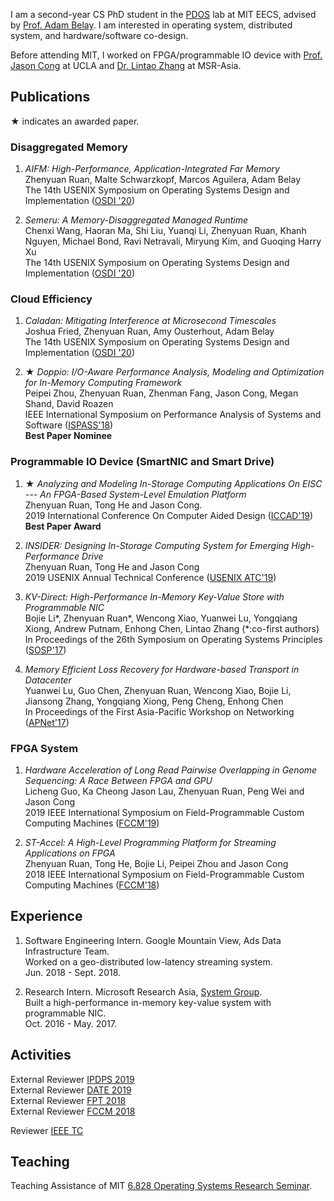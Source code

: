I am a second-year CS PhD student in the [PDOS](https://pdos.csail.mit.edu/) lab at MIT EECS, advised by [Prof. Adam Belay](http://www.abelay.me/). I am interested in operating system, distributed system, and hardware/software co-design.<br>

Before attending MIT, I worked on FPGA/programmable IO device with [Prof. Jason Cong](http://vast.cs.ucla.edu/people/faculty/jason-cong) at UCLA and [Dr. Lintao Zhang](https://www.microsoft.com/en-us/research/people/lintaoz/) at MSR-Asia.

## Publications
★ indicates an awarded paper.

### Disaggregated Memory
1. _AIFM: High-Performance, Application-Integrated Far Memory_<br>
Zhenyuan Ruan, Malte Schwarzkopf, Marcos Aguilera, Adam Belay<br>
The 14th USENIX Symposium on Operating Systems Design and Implementation ([OSDI '20](https://www.usenix.org/conference/osdi20))<br>

2. _Semeru: A Memory-Disaggregated Managed Runtime_<br>
Chenxi Wang, Haoran Ma, Shi Liu, Yuanqi Li, Zhenyuan Ruan, Khanh Nguyen, Michael Bond, Ravi Netravali, Miryung Kim, and Guoqing Harry Xu<br>
The 14th USENIX Symposium on Operating Systems Design and Implementation ([OSDI '20](https://www.usenix.org/conference/osdi20))<br>

### Cloud Efficiency
1. _Caladan: Mitigating Interference at Microsecond Timescales_<br>
Joshua Fried, Zhenyuan Ruan, Amy Ousterhout, Adam Belay<br>
The 14th USENIX Symposium on Operating Systems Design and Implementation ([OSDI '20](https://www.usenix.org/conference/osdi20))<br>

2. __★__ _Doppio: I/O-Aware Performance Analysis, Modeling and Optimization for In-Memory Computing Framework_<br>
Peipei Zhou, Zhenyuan Ruan, Zhenman Fang, Jason Cong, Megan Shand, David Roazen <br>
IEEE International Symposium on Performance Analysis of Systems and Software ([ISPASS'18](https://www.ispass.org/ispass2018/))<br>
__Best Paper Nominee__

### Programmable IO Device (SmartNIC and Smart Drive)
1. __★__ _Analyzing and Modeling In-Storage Computing Applications On EISC --- An FPGA-Based System-Level Emulation Platform_<br>
Zhenyuan Ruan, Tong He and Jason Cong.<br>
2019 International Conference On Computer Aided Design ([ICCAD'19](https://iccad.com))<br>
__Best Paper Award__

2. _INSIDER: Designing In-Storage Computing System for Emerging High-Performance Drive_<br>
Zhenyuan Ruan, Tong He and Jason Cong<Br>
2019 USENIX Annual Technical Conference ([USENIX ATC'19](https://www.usenix.org/conference/atc19))<br>

3. _KV-Direct: High-Performance In-Memory Key-Value Store with Programmable NIC_<br>
Bojie Li\*, Zhenyuan Ruan\*, Wencong Xiao, Yuanwei Lu, Yongqiang Xiong, Andrew Putnam, Enhong Chen, Lintao Zhang (\*:co-first authors)<br>
In Proceedings of the 26th Symposium on Operating Systems Principles ([SOSP'17](https://www.sigops.org/s/conferences/sosp/2017/))

4. _Memory Efficient Loss Recovery for Hardware-based Transport in Datacenter_<br>
Yuanwei Lu, Guo Chen, Zhenyuan Ruan, Wencong Xiao, Bojie Li, Jiansong Zhang, Yongqiang Xiong, Peng Cheng, Enhong Chen<br>
In Proceedings of the First Asia-Pacific Workshop on Networking ([APNet'17](https://conferences.sigcomm.org/events/apnet2017/program.html))

### FPGA System
  
1. _Hardware Acceleration of Long Read Pairwise Overlapping in Genome Sequencing: A Race Between FPGA and GPU_<br>
Licheng Guo, Ka Cheong Jason Lau, Zhenyuan Ruan, Peng Wei and Jason Cong<br>
2019 IEEE International Symposium on Field-Programmable Custom Computing Machines ([FCCM'19](http://www.fccm.org/past/2019/))<br>

2. _ST-Accel: A High-Level Programming Platform for Streaming Applications on FPGA_<br>
Zhenyuan Ruan, Tong He, Bojie Li, Peipei Zhou and Jason Cong<br>
2018 IEEE International Symposium on Field-Programmable Custom Computing Machines ([FCCM'18](http://www.fccm.org/past/2018/))<br>

## Experience

1. Software Engineering Intern. Google Mountain View, Ads Data Infrastructure Team. <br>
Worked on a geo-distributed low-latency streaming system. <br>
Jun. 2018 - Sept. 2018. <br>

2. Research Intern. Microsoft Research Asia, [System Group](https://www.microsoft.com/en-us/research/group/systems-research-group-asia/). <br>
Built a high-performance in-memory key-value system with programmable NIC. <br>
Oct. 2016 - May. 2017.<br>

## Activities  

External Reviewer [IPDPS 2019](http://www.ipdps.org/ipdps2019/2019-.html)<br>
External Reviewer [DATE 2019](https://past.date-conference.com/proceedings-archive/2019/)<br>
External Reviewer [FPT 2018](http://www.fpt18.sakura.ne.jp/)<br>
External Reviewer [FCCM 2018](http://www.fccm.org/past/2018/)<br>

Reviewer [IEEE TC](https://www.computer.org/csdl/journal/tc)<br>

## Teaching

Teaching Assistance of MIT [6.828 Operating Systems Research Seminar](https://abelay.github.io/6828seminar/index.html).
